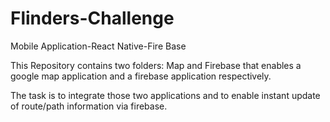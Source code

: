 # Flinders-Challenge
Mobile Application-React Native-Fire Base

This Repository contains two folders: Map and Firebase that enables a google map application and a firebase application respectively.

The task is to integrate those two applications and to enable instant update of route/path information via firebase.
